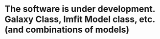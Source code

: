 # The software is under development. Galaxy Class, Imfit Model class, etc. (and combinations of models) 
